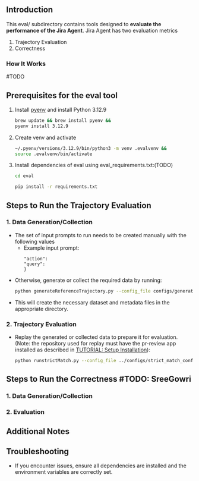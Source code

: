 ## Introduction

This eval/ subdirectory contains tools designed to **evaluate the performance of the Jira Agent**. Jira Agent has two evaluation metrics
1. Trajectory Evaluation
2. Correctness

### How It Works
#TODO


## Prerequisites for the eval tool

1. Install [pyenv](https://github.com/pyenv/pyenv?tab=readme-ov-file#installation) and install Python 3.12.9
   ```bash
   brew update && brew install pyenv &&
   pyenv install 3.12.9

2. Create venv and activate
   ```bash
   ~/.pyenv/versions/3.12.9/bin/python3 -m venv .evalvenv &&
   source .evalvenv/bin/activate
   ```
3. Install dependencies of eval using eval_requirements.txt:(TODO)
   
   ```sh
   cd eval
   ```
   ```sh
   pip install -r requirements.txt
   ```

## Steps to Run the Trajectory Evaluation

### 1. Data Generation/Collection

   - The set of input prompts to run needs to be created manually with the following values
     - Example input prompt:
       ```{
       "action":
       "query":
       }

   - Otherwise, generate or collect the required data by running:
     ```sh
     python generateReferenceTrajectory.py --config_file configs/generate_trajectory_config.yaml
     ```
   - This will create the necessary dataset and metadata files in the appropriate directory.

### 2. Trajectory Evaluation
   - Replay the generated or collected data to prepare it for evaluation. (Note: the repository used for replay must have the pr-review app installed as described in [TUTORIAL: Setup Installation](../TUTORIAL.md)):
     ```sh
     python runstrictMatch.py --config_file ../configs/strict_match_config.yaml
     ```

## Steps to Run the Correctness #TODO: SreeGowri
### 1. Data Generation/Collection
### 2. Evaluation

## Additional Notes

## Troubleshooting

- If you encounter issues, ensure all dependencies are installed and the environment variables are correctly set.

